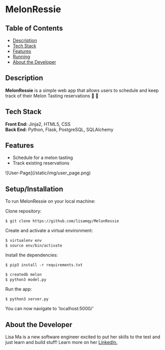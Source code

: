 # MelonRessie

## Table of Contents

*   [Description](#description)
*   [Tech Stack](#tech-stack)
*   [Features](#features)
*   [Running](#running)
*   [About the Developer](#developer)

## <a name="description"></a>Description
**MelonRessie** is a simple web app that allows users to schedule and keep track of their Melon Tasting reservations 🙂 🍉

## <a name="tech-stack"></a>Tech Stack
__Front End:__ Jinja2, HTML5, CSS <br/>
__Back End:__ Python, Flask, PostgreSQL, SQLAlchemy <br/>

## <a name="features"></a>Features

<ul>
    <li>Schedule for a melon tasting</li>
    <li>Track existing reservations</li>
</ul>
    ![User-Page](/static/img/user_page.png)


## <a name="setup"></a>Setup/Installation

To run MelonRessie on your local machine:

Clone repository:
```
$ git clone https://github.com/lisamqy/MelonRessie
```

Create and activate a virtual environment:
```
$ virtualenv env
$ source env/bin/activate
```

Install the dependencies:
```
$ pip3 install -r requirements.txt
```

```
$ createdb melon
$ python3 model.py
```

Run the app:

```
$ python3 server.py
```

You can now navigate to 'localhost:5000/' 

## <a name="developer"></a>About the Developer

Lisa Ma is a new software engineer excited to put her skills to the test and just learn and build stuff!
Learn more on her <a href="https://www.linkedin.com/in/lisa-ma77/">LinkedIn.</a>